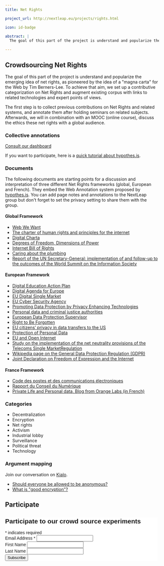 ```yaml
---
title: Net Rights

project_url: http://nextleap.eu/projects/rights.html

icon: id-badge

abstract: |
  The goal of this part of the project is understand and popularize the emerging idea of net rights, as pioneered by the idea of a "magna carta" for the Web by Tim Berners-Lee. To achieve that aim, we set up a contributive categorization on Net Rights  to collect previous contributions on Net Rights and related systems. Afterwards, we will in combination with an MOOC (online course), discuss the ethics these net rights with a global audience.

---
```


## Crowdsourcing Net Rights

The goal of this part of the project is understand and popularize the emerging idea of net rights, as pioneered by the idea of a "magna carta" for the Web by Tim Berners-Lee. To achieve that aim, we set up a contributive categorization on Net Rights and augment existing corpus with links to related technologies and expert points of views.

 The first step is to collect previous contributions on Net Rights and related systems, and annotate them after holding seminars on related subjects. Afterwards, we will in combination with an MOOC (online course), discuss the ethics these net rights with a global audience.

<div class="row">

<div class="col col-6">

<h3>Collective annotations</h3>

<div class="pb-3 pt-3 text-center">
<a href="https://taniki.github.io/netrights/" class="btn btn-primary">Consult our dashboard</a>
</div>

<p>If you want to participate, here is a <a href="https://paper.dropbox.com/doc/nextleap-net-rights-contributions-Sga2XgERHwNINzaeVQNoK">quick tutorial about hypothes.is</a>.</p>

<h3 id="documents">Documents</h3>

<p>The following documents are starting points for a discussion and interpretation of three different Net Rights frameworks (global, European and French). They embed the Web Annotation system proposed by <a href="https://hypothes.is">hypothes.is</a>. You can add page notes and annotations to the NextLeap group but don't forget to set the privacy setting to share them with the group.</p>

<h4 id="globalframework">Global Framework</h4>

<ul>
<li><a href="https://via.projet-episteme.org/https://webwewant.org/#annotations:AUceYjDSEeenMqMfh3FXBQ">Web We Want</a></li>

<li><a href="https://via.projet-episteme.org/http://internetrightsandprinciples.org/site/wp-content/uploads/2017/03/IRPC_english_4thedition-1.pdf#annotations:PYIH6DDSEeezA6MOqutTVA">The charter of human rights and principles for the internet</a></li>

<li><a href="https://via.projet-episteme.org/https://digitalcharta.eu/#annotations:ZEia6jDSEeef9Gsz7rO3qw">Digital Charta</a></li>

<li><a href="https://via.projet-episteme.org/https://nextleap.eu/netrights/articles/Benkler-Degrees_of_Freedom_Dimensions_of_Power_Final.pdf">Degrees of Freedom, Dimensions of Power</a></li>

<li><a href="https://via.projet-episteme.org/https://nextleap.eu/netrights/articles/Internet Bill of rights-Musiani.pdf">Internet Bill of Rights</a></li>

<li><a href="https://via.projet-episteme.org/https://nextleap.eu/netrights/articles/Musiani_caring-about-the-plumbing.pdf">Caring about the plumbing</a></li>

<li><a href="https://via.projet-episteme.org/https://www.intgovforum.org/multilingual/index.php?q=filedepot_download/4586/590">Report of the UN Secretary-General: implementation of and follow-up to the outcomes of the World Summit on the Information Society</a></li>


</ul>

<h4 id="europeanframework">European Framework</h4>

<ul>

<li><a href="https://via.projet-episteme.org/https://ec.europa.eu/education/sites/education/files/digital-education-action-plan.pdf">Digital Education Action Plan</a></li>

<li><a href="https://via.projet-episteme.org/https://nextleap.eu/netrights/articles/digital_agenda_eng.pdf">Digital Agenda for Europe</a></li>

<li><a href="https://via.projet-episteme.org/https://nextleap.eu/netrights/articles/digital_single_market.pdf">EU Digital Single Market</a></li>

<li><a href="https://via.projet-episteme.org/https://www.enisa.europa.eu/publications/corporate/enisa-strategy">EU Cyber Security Agency</a></li>

<li><a href="https://via.projet-episteme.org/http://eur-lex.europa.eu/legal-content/EN/TXT/HTML/?uri=LEGISSUM:l14555&from=EN">Promoting Data Protection by Privacy Enhancing Technologies</a></li>

<li><a href="https://via.projet-episteme.org/http://eur-lex.europa.eu/legal-content/EN/TXT/HTML/?uri=LEGISSUM:l14555&from=EN">Personal data and criminal justice authorities</a></li>

<li><a href="https://via.projet-episteme.org/http://eur-lex.europa.eu/legal-content/EN/TXT/HTML/?uri=LEGISSUM:l24222&from=EN">European Data Protection Supervisor</a></li>

<li><a href="https://via.projet-episteme.org/http://eur-lex.europa.eu/legal-content/EN/TXT/HTML/?uri=LEGISSUM:310401_1&from=EN">Right to Be Forgotten</a></li>

<li><a href="https://via.projet-episteme.org/http://eur-lex.europa.eu/legal-content/EN/TXT/HTML/?uri=LEGISSUM:4298958&from=EN">EU citizens’ privacy in data transfers to the US</a></li>

<li><a href="https://via.projet-episteme.org/http://eur-lex.europa.eu/legal-content/EN/TXT/HTML/?uri=LEGISSUM:310401_2&from=EN">Protection of Personal Data</a></li>

<li><a href="https://via.projet-episteme.org/https://ec.europa.eu/digital-single-market/en/policies/open-internet-net-neutrality">EU and Open Internet</a></li>

<li><a href="https://via.projet-episteme.org/https://ec.europa.eu/digital-single-market/en/news/study-implementation-net-neutrality-provisions-telecoms-single-market-regulation-smart-20170011">Study on the implementation of the net neutrality provisions of the Telecoms Single MarketRegulation</a></li>

<li><a href="https://via.projet-episteme.org/https://en.wikipedia.org/wiki/General_Data_Protection_Regulation">Wikipedia page on the General Data Protection Regulation (GDPR)</a></li>

<li><a href="https://via.projet-episteme.org/http://www.osce.org/fom/78309?download=true"> Joint Declaration on Freedom of Expression and the Internet</a></li>


</ul>

<h4 id="franceframework">France Framework</h4>
<ul>
<li><a href="https://via.projet-episteme.org/https://www.legifrance.gouv.fr/affichCodeArticle.do?cidTexte=LEGITEXT000006070987&idArticle=LEGIARTI000006465770&dateTexte=&categorieLien=cid">Code des postes et des communications électroniques</a></li>

<li><a href="https://via.projet-episteme.org/http://www2.assemblee-nationale.fr/static/14/numerique/numerique_rapport.pdf#annotations:TrrkxjDSEeeuO5cxMQ9ztg">Rapport du Conseil du Numérique</a></li>

<li><a href="https://via.projet-episteme.org/https://digital-society-forum.orange.com/fr/les-forums/100-forum-vie_privee_et_donnees_personnelles">Private Life and Personal data, Blog from Orange Labs (in French)</a></li>
</ul>

<h3 id="categories">Categories</h3>

<ul>
<li>Decentralization</li>
<li>Encryption</li>
<li>Net rights</li>
<li>Activism</li>
<li>Industrial lobby</li>
<li>Surveillance</li>
<li>Political threat</li>
<li>Technology</li>
</ul>

</div>
<div class="col col-6">

<h3>Argument mapping</h3>

<p>Join our conversation on <a href="https://www.kialo.com/team?subdomain=DigitalRights">Kialo</a>.</p>

<ul>
	<li><a href="https://www.kialo.com/invited?token=005-3df7a9b3-5ac7-415f-9618-008cddadc540">Should everyone be allowed to be anonymous?</a></li>
	<li><a href="https://www.kialo.com/invited?token=005-318b8112-dd2a-41ee-8c57-44ef9d4263d7">What is "good encryption"?</a></li>
</ul>

</div>
</div>

## Participate
<!-- Begin MailChimp Signup Form -->
<link href="//cdn-images.mailchimp.com/embedcode/classic-10_7.css" rel="stylesheet" type="text/css">
<style type="text/css">
	#mc_embed_signup{background:#fff; clear:left; font:14px Helvetica,Arial,sans-serif;  width:500px;}
	/* Add your own MailChimp form style overrides in your site stylesheet or in this style block.
	   We recommend moving this block and the preceding CSS link to the HEAD of your HTML file. */
</style>
<div id="mc_embed_signup">
<form action="//nextleap.us15.list-manage.com/subscribe/post?u=3cdfd2d0294a3fa0a920f0528&amp;id=bcb4cc95e9" method="post" id="mc-embedded-subscribe-form" name="mc-embedded-subscribe-form" class="validate" target="_blank" novalidate>
    <div id="mc_embed_signup_scroll">
	<h2>Participate to our crowd source experiments</h2>
<div class="indicates-required"><span class="asterisk">*</span> indicates required</div>
<div class="mc-field-group">
	<label for="mce-EMAIL">Email Address  <span class="asterisk">*</span>
</label>
	<input type="email" value="" name="EMAIL" class="required email" id="mce-EMAIL">
</div>
<div class="mc-field-group">
	<label for="mce-FNAME">First Name </label>
	<input type="text" value="" name="FNAME" class="" id="mce-FNAME">
</div>
<div class="mc-field-group">
	<label for="mce-LNAME">Last Name </label>
	<input type="text" value="" name="LNAME" class="" id="mce-LNAME">
</div>
	<div id="mce-responses" class="clear">
		<div class="response" id="mce-error-response" style="display:none"></div>
		<div class="response" id="mce-success-response" style="display:none"></div>
	</div>    <!-- real people should not fill this in and expect good things - do not remove this or risk form bot signups-->
    <div style="position: absolute; left: -5000px;" aria-hidden="true"><input type="text" name="b_3cdfd2d0294a3fa0a920f0528_bcb4cc95e9" tabindex="-1" value=""></div>
    <div class="clear"><input type="submit" value="Subscribe" name="subscribe" id="mc-embedded-subscribe" class="button"></div>
    </div>
</form>
</div>
<script type='text/javascript' src='//s3.amazonaws.com/downloads.mailchimp.com/js/mc-validate.js'></script><script type='text/javascript'>(function($) {window.fnames = new Array(); window.ftypes = new Array();fnames[0]='EMAIL';ftypes[0]='email';fnames[1]='FNAME';ftypes[1]='text';fnames[2]='LNAME';ftypes[2]='text';}(jQuery));var $mcj = jQuery.noConflict(true);</script>
<!--End mc_embed_signup-->
